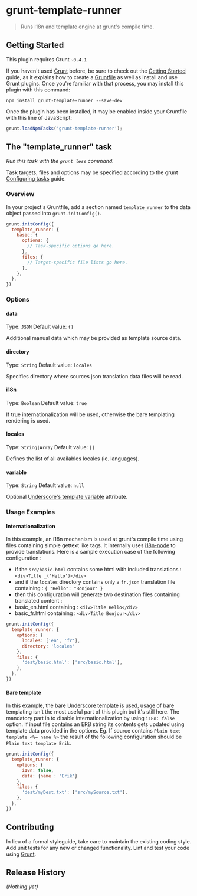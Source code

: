 # grunt-template-runner

> Runs i18n and template engine at grunt's compile time.

## Getting Started
This plugin requires Grunt `~0.4.1`

If you haven't used [Grunt](http://gruntjs.com/) before, be sure to check out the [Getting Started](http://gruntjs.com/getting-started) guide, as it explains how to create a [Gruntfile](http://gruntjs.com/sample-gruntfile) as well as install and use Grunt plugins. Once you're familiar with that process, you may install this plugin with this command:

```shell
npm install grunt-template-runner --save-dev
```

Once the plugin has been installed, it may be enabled inside your Gruntfile with this line of JavaScript:

```js
grunt.loadNpmTasks('grunt-template-runner');
```

## The "template_runner" task
_Run this task with the `grunt less` command._

Task targets, files and options may be specified according to the grunt [Configuring tasks](http://gruntjs.com/configuring-tasks) guide.

### Overview
In your project's Gruntfile, add a section named `template_runner` to the data object passed into `grunt.initConfig()`.

```js
grunt.initConfig({
  template_runner: {
    basic: {
      options: {
        // Task-specific options go here.
      },
      files: {
        // Target-specific file lists go here.
      },
    },
  },
})
```

### Options

#### data
Type: `JSON`
Default value: `{}`

Additional manual data which may be provided as template source data.

#### directory
Type: `String`
Default value: `locales`

Specifies directory where sources json translation data files will be read.

#### i18n
Type: `Boolean`
Default value: `true`

If true internationalization will be used, otherwise the bare templating rendering is used.

#### locales
Type: `String|Array`
Default value: `[]`

Defines the list of all availables locales (ie. languages).

#### variable
Type: `String`
Default value: `null`

Optional [Underscore's template variable](http://underscorejs.org/#template) attribute.


### Usage Examples

#### Internationalization
In this example, an i18n mechanism is used at grunt's compile time using files containing simple gettext like tags.
It internally uses [i18n-node](https://github.com/mashpie/i18n-node) to provide translations.
Here is a sample execution case of the following configuration :

 *  if the `src/basic.html` contains some html with included translations : `<div>Title _('Hello')</div>`
 *  and if the `locales` directory contains only a `fr.json` translation file containing :
`{ "Hello": "Bonjour" }`
 * then this configuration will generate two destination files containing translated content :
 * basic_en.html containing : `<div>Title Hello</div>`
 * basic_fr.html containing : `<div>Title Bonjour</div>`

```js
grunt.initConfig({
  template_runner: {
    options: {
      locales: ['en', 'fr'],
      directory: 'locales'
    },
    files: {
      'dest/basic.html': ['src/basic.html'],
    },
  },
})
```

#### Bare template
In this example, the bare [Underscore template](http://underscorejs.org/#template) is used, usage of bare templating isn't the most useful part of this plugin but it's still here.
The mandatory part in to disable internationalization by using `i18n: false` option.
If input file contains an ERB string its contents gets updated using template data provided in the options. Eg.
If source contains `Plain text template <%= name %>` the result of the following configuration should be `Plain text template Erik`.

```js
grunt.initConfig({
  template_runner: {
    options: {
      i18n: false,
      data: {name : 'Erik'}
    },
    files: {
      'dest/myDest.txt': ['src/mySource.txt'],
    },
  },
})
```

## Contributing
In lieu of a formal styleguide, take care to maintain the existing coding style. Add unit tests for any new or changed functionality. Lint and test your code using [Grunt](http://gruntjs.com/).

## Release History
_(Nothing yet)_
